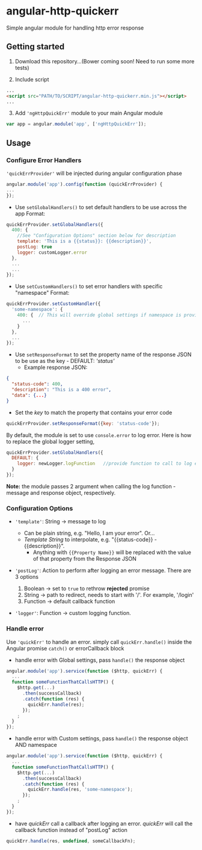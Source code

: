 # angular-http-quickerr
Simple angular module for handling http error response

## Getting started

1) Download this repository...(Bower coming soon! Need to run some more tests)

2) Include script
```html
...
<script src="PATH/TO/SCRIPT/angular-http-quickerr.min.js"></script>
...
```

3) Add `'ngHttpQuickErr'` module to your main Angular module
```javascript
var app = angular.module('app', ['ngHttpQuickErr']);
```


## Usage
### Configure Error Handlers

`'quickErrProvider'` will be injected during angular configuration phase
```javascript
angular.module('app').config(function (quickErrProvider) {
...
});
```

- Use `setGlobalHandlers()` to set default handlers to be use across the app
  Format:
```javascript
quickErrProvider.setGlobalHandlers({
  400: {
    //See "Configuration Options" section below for description
    template: 'This is a {{status}}: {{description}}',
    postLog: true
    logger: customLogger.error
  },
  ...
  ...
});
```

- Use `setCustomHandlers()` to set error handlers with specific "namespace"
  Format:
```javascript
quickErrProvider.setCustomHandler({
  'some-namespace': {
    400: {  // This will override global settings if namespace is provided during error handling
      ...
    }
  },
  ...
});
```

- Use `setResponseFormat` to set the property name of the response JSON to be use as the key - DEFAULT: *'status'*
  -  Example response JSON:
```json
{
  "status-code": 400,
  "description": "This is a 400 error",
  "data": {...}
}
```
  -  Set the *key* to match the property that contains your error code
```javascript
quickErrProvider.setResponseFormat({key: 'status-code'});
```

By default, the module is set to use `console.error` to log error. Here is how to replace the global logger setting,
```javascript
quickErrProvider.setGlobalHandlers({
  DEFAULT: {
    logger: newLogger.logFunction   //provide function to call to log error
  }
});
```
**Note:** the module passes 2 argument when calling the log function - message and response object, respectively.


### Configuration Options

- `'template'`: String -> message to log
  - Can be plain string, e.g. "Hello, I am your error". Or...
  - *Template String* to interpolate, e.g. "{{status-code}} - {{description}}". 
    - Anything with `{{Property Name}}` will be replaced with the value of that property from the Response JSON
  
- `'postLog'`: Action to perform after logging an error message. There are 3 options
  1. Boolean -> set to `true` to rethrow **rejected** promise
  2. String -> path to redirect, needs to start with '/'. For example, '/login'
  3. Function -> default callback function

- `'logger'`: Function -> custom logging function.


### Handle error

Use `'quickErr'` to handle an error. simply call `quickErr.handle()` inside the Angular promise `catch()` or errorCallback block

- handle error with Global settings, pass `handle()` the response object
```javascript
angular.module('app').service(function ($http, quickErr) {
  ...
  function someFunctionThatCallsHTTP() {
    $http.get(...)
      .then(successCallback)
      .catch(function (res) {
        quickErr.handle(res);
      });
    ;
  }
});
```

- handle error with Custom settings, pass `handle()` the response object AND namespace
```javascript
angular.module('app').service(function ($http, quickErr) {
  ...
  function someFunctionThatCallsHTTP() {
    $http.get(...)
      .then(successCallback)
      .catch(function (res) {
        quickErr.handle(res, 'some-namespace');
      });
    ;
  }
});
```

- have *quickErr* call a callback after logging an error. *quickErr* will call the callback function instead of "postLog" action
```javascript
quickErr.handle(res, undefined, someCallbackFn);
```
